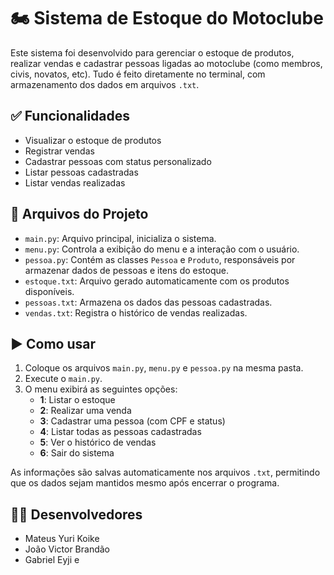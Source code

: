 # 🏍️ Sistema de Estoque do Motoclube

Este sistema foi desenvolvido para gerenciar o estoque de produtos, realizar vendas e cadastrar pessoas ligadas ao motoclube (como membros, civis, novatos, etc). Tudo é feito diretamente no terminal, com armazenamento dos dados em arquivos `.txt`.

## ✅ Funcionalidades

- Visualizar o estoque de produtos
- Registrar vendas
- Cadastrar pessoas com status personalizado
- Listar pessoas cadastradas
- Listar vendas realizadas

## 📁 Arquivos do Projeto

- `main.py`: Arquivo principal, inicializa o sistema.
- `menu.py`: Controla a exibição do menu e a interação com o usuário.
- `pessoa.py`: Contém as classes `Pessoa` e `Produto`, responsáveis por armazenar dados de pessoas e itens do estoque.
- `estoque.txt`: Arquivo gerado automaticamente com os produtos disponíveis.
- `pessoas.txt`: Armazena os dados das pessoas cadastradas.
- `vendas.txt`: Registra o histórico de vendas realizadas.

## ▶️ Como usar

1. Coloque os arquivos `main.py`, `menu.py` e `pessoa.py` na mesma pasta.
2. Execute o `main.py`.
3. O menu exibirá as seguintes opções:
   - **1**: Listar o estoque
   - **2**: Realizar uma venda
   - **3**: Cadastrar uma pessoa (com CPF e status)
   - **4**: Listar todas as pessoas cadastradas
   - **5**: Ver o histórico de vendas
   - **6**: Sair do sistema

As informações são salvas automaticamente nos arquivos `.txt`, permitindo que os dados sejam mantidos mesmo após encerrar o programa.

## 👨‍💻 Desenvolvedores

- Mateus Yuri Koike  
- João Victor Brandão  
- Gabriel Eyji
e
